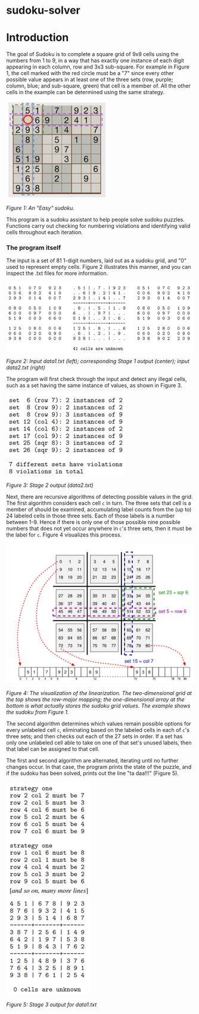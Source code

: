 # sudoku-solver

# Introduction

The goal of Sudoku is to complete a square grid of 9x9 cells using the numbers from 1 to 9, in a way that has exactly one instance of each digit appearing in each column, row and 3x3 sub-square. For example in Figure 1, the cell marked with the red circle must be a "7" since every other possible value appears in at least one of the three sets (row, purple; column, blue; and sub-square, green) that cell is a member of. All the other cells in the example can be determined using the same strategy.

![Figure 1](https://github.com/lohchness/sudoku-solver/blob/main/fig1.png?raw=true)

*Figure 1: An "Easy" sudoku.*

This program is a sudoku assistant to help people solve sudoku puzzles. Functions carry out checking for numbering violations and identifying valid cells throughout each iteration.

### The program itself

The input is a set of 81 1-digit numbers, laid out as a sudoku grid, and "0" used to represent empty cells. Figure 2 illustrates this manner, and you can inspect the .txt files for more information.

![Figure 2](https://github.com/lohchness/sudoku-solver/blob/main/fig2.png?raw=true)

*Figure 2: Input data1.txt (left); corresponding Stage 1 output (center); input data2.txt (right)*

The program will first check through the input and detect any illegal cells, such as a set having the same instance of values, as shown in Figure 3.

![Figure 3](https://github.com/lohchness/sudoku-solver/blob/main/fig3.png?raw=true)

*Figure 3: Stage 2 output (data2.txt)*

Next, there are recursive algorithms of detecting possible values in the grid. The first algorithm  considers each cell `c` in turn. The three sets that cell is a member of should be examined, accumulating label counts from the (up to) 24 labeled cells in those three sets. Each of those labels is a number between 1-9. Hence if there is only one of those possible nine possible numbers that does not yet occur anywhere in `c`'s three sets, then it must be the label for `c`. Figure 4 visualizes this process.

![Figure 4](https://github.com/lohchness/sudoku-solver/blob/main/fig4.png?raw=true)

*Figure 4: The visualization of the linearization. The two-dimensional grid at the top shows the row-major mapping; the one-dimensional array at the bottom is what actually stores the sudoku grid values. The example shows the sudoku from Figure 1.*

The second algorithm determines which values remain possible options for every unlabeled cell `c`, eliminating based on the labeled cells in each of `c`'s three sets; and then checks out each of the 27 sets in order. If a set has only one unlabeled cell able to take on one of that set's unused labels, then that label can be assigned to that cell. 

The first and second algorithm are alternated, iterating until no further changes occur. In that case, the program prints the state of the puzzle, and if the sudoku has been solved, prints out the line "ta daa!!!" (Figure 5).

![Figure 5](https://github.com/lohchness/sudoku-solver/blob/main/fig5.png?raw=true)

*Figure 5: Stage 3 output for data1.txt*
